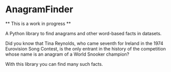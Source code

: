 # AnagramFinder

** This is a work in progress **

A Python library to find anagrams and other word-based facts in datasets.

Did you know that Tina Reynolds, who came seventh for Ireland in the 1974 Eurovision Song Contest, is the only entrant in the history of the competition whose name is an anagram of a World Snooker champion?

With this library you can find many such facts.

